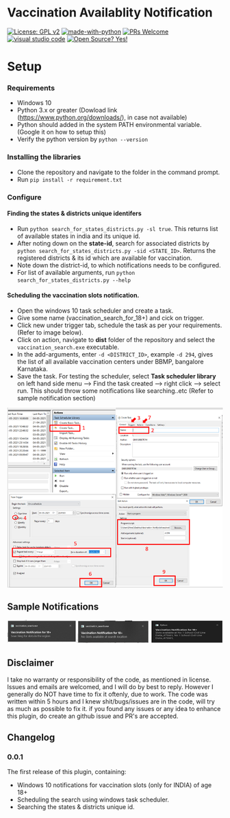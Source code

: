 # Vaccination Availablity Notification

[![License: GPL v2](https://img.shields.io/badge/License-GPL%20v2-blue.svg)](https://www.gnu.org/licenses/old-licenses/gpl-2.0.en.html) [![made-with-python](https://img.shields.io/badge/Made%20with-Python-1f425f.svg)](https://www.python.org/) [![PRs Welcome](https://img.shields.io/badge/PRs-welcome-brightgreen.svg?style=flat-square)](http://makeapullrequest.com) [![visual studio code ](https://badges.aleen42.com/src/visual_studio_code.svg)]() [![Open Source? Yes!](https://badgen.net/badge/Open%20Source%20%3F/Yes%21/blue?icon=github)]()



# Setup

### Requirements
* Windows 10
* Python 3.x or greater (Dowload link (https://www.python.org/downloads/), in case not available)
* Python should added in the system PATH environmental variable.(Google it on how to setup this)
* Verify the python version by `python --version`

### Installing the libraries
* Clone the repository and navigate to the folder in the command prompt. 
* Run `pip install -r requirement.txt`

### Configure 
#### Finding the states & districts unique identifers
* Run `python search_for_states_districts.py -sl true`. This returns list of available states in india and its unique id. 
* After noting down on the **state-id**, search for associated districts by `python search_for_states_districts.py -sid <STATE_ID>`. Returns the registered districts & its id which are available for vaccination. 
* Note down the district-id, to which notifications needs to be configured.
* For list of available arguments, run `python search_for_states_districts.py --help`

#### Scheduling the vaccination slots notification. 
* Open the windows 10 task scheduler and create a task. 
* Give some name (vaccination_search_for_18+) and cick on trigger. 
* Click new under trigger tab, schedule the task as per your requirements.(Refer to image below).
* Click on action, navigate to **dist** folder of the repository and select the `vaccination_search.exe` executable. 
* In the add-arguments, enter `-d <DISTRICT_ID>`, example `-d 294`, gives the list of all available vaccination centers under BBMP, bangalore Karnataka. 
* Save the task. For testing the scheduler, select **Task scheduler library** on left hand side menu --> Find the task created --> right click --> select run. This should throw some notifications like searching..etc (Refer to sample notification section) 

![alt text](https://raw.githubusercontent.com/shivag12/vaccination-search/main/images/task_scheduler.png "Task Scheduler")

## Sample Notifications ##

![alt text](https://raw.githubusercontent.com/shivag12/vaccination-search/main/images/notifications.png "Task Scheduler")

## Disclaimer ##
 I take no warranty or responsibility of the code, as mentioned in license. Issues and emails are welcomed, and I will do by best to reply. However I generally do NOT have time to fix it oftenly, due to work. The code was written within 5 hours and I knew shit/bugs/issues are in the code, will try as much as possible to fix it. if you found any issues or any idea to enhance this plugin, do create an github issue and PR's are accepted.

## Changelog ##

### 0.0.1

The first release of this plugin, containing:

* Windows 10 notifications for vaccination slots (only for INDIA) of age 18+
* Scheduling the search using windows task scheduler.
* Searching the states & districts unique id. 

